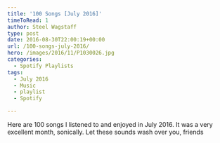 ```yaml
---
title: '100 Songs [July 2016]'
timeToRead: 1 
author: Steel Wagstaff
type: post
date: 2016-08-30T22:00:19+00:00
url: /100-songs-july-2016/
hero: /images/2016/11/P1030026.jpg
categories:
  - Spotify Playlists
tags:
  - July 2016
  - Music
  - playlist
  - Spotify

---
```

Here are 100 songs I listened to and enjoyed in July 2016. It was a very excellent month, sonically. Let these sounds wash over you, friends



&nbsp;